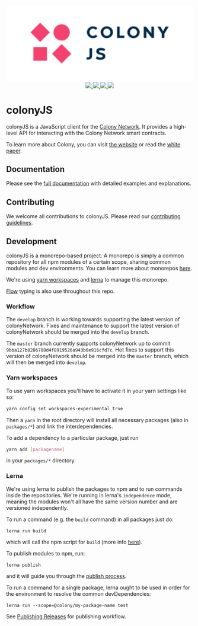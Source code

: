 <div align="center">
  <img src="/docs/img/colonyJS_color.svg" width="600" />
</div>
<div align="center">
  <a href="https://circleci.com/gh/JoinColony/colonyJS">
    <img src="https://circleci.com/gh/JoinColony/colonyJS.svg?style=shield" />
  </a>
  <a href="https://greenkeeper.io/">
    <img src="https://badges.greenkeeper.io/JoinColony/colonyJS.svg" />
  </a>
  <a href="https://gitter.im/JoinColony/colonyJS">
    <img src="https://img.shields.io/gitter/room/TechnologyAdvice/Stardust.svg" />
  </a>
  <a href="https://build.colony.io/">
    <img src="https://img.shields.io/discourse/https/build.colony.io/status.svg" />
  </a>
</div>

# colonyJS

colonyJS is a JavaScript client for the [Colony Network](https://github.com/JoinColony/colonyNetwork). It provides a high-level API for interacting with the Colony Network smart contracts.

To learn more about Colony, you can visit [the website](https://colony.io/) or read the [white paper](https://colony.io/whitepaper.pdf).

## Documentation

Please see the [full documentation](https://joincolony.github.io/colonyjs/intro-welcome/) with detailed examples and explanations.

## Contributing

We welcome all contributions to colonyJS. Please read our [contributing guidelines](https://github.com/JoinColony/colonyJS/blob/master/CONTRIBUTING.md).

## Development

colonyJS is a monorepo-based project. A monorepo is simply a common repository for all npm modules of a certain scope, sharing common modules and dev environments. You can learn more about monorepos [here](https://github.com/babel/babel/blob/master/doc/design/monorepo.md).

We're using [yarn workspaces](https://yarnpkg.com/blog/2017/08/02/introducing-workspaces/) and [lerna](https://github.com/lerna/lerna) to manage this monorepo.

[Flow](https://flow.org/) typing is also use throughout this repo.

### Workflow

The `develop` branch is working towards supporting the latest version of colonyNetwork. Fixes and maintenance to support the latest version of colonyNetwork should be merged into the `develop` branch.

The `master` branch currently supports colonyNetwork up to commit `9bba127b0286708d4f8919526a943b0e916cfd7c`. Hot fixes to support this version of colonyNetwork should be merged into the `master` branch, which will then be merged into `develop`.

### Yarn workspaces

To use yarn workspaces you'll have to activate it in your yarn settings like so:

```bash
yarn config set workspaces-experimental true
```

Then a `yarn` in the root directory will install all necessary packages (also in `packages/*`) and link the interdependencies.

To add a dependency to a particular package, just run

```bash
yarn add [packagename]
```

in your `packages/*` directory.

### Lerna

We're using lerna to publish the packages to npm and to run commands inside the repositories. We're running in lerna's `independence` mode, meaning the modules won't all have the same version number and are versioned independently.

To run a command (e.g. the `build` command) in all packages just do:

```
lerna run build
```

which will call the npm script for `build` (more info [here](https://github.com/lerna/lerna#run)).

To publish modules to npm, run:

```
lerna publish
```

and it will guide you through the [publish process](https://github.com/lerna/lerna#publish).

To run a command for a single package, lerna ought to be used in order
for the environment to resolve the common devDependencies:

```
lerna run --scope=@colony/my-package-name test
```

See [Publishing Releases](https://github.com/JoinColony/colonyJS/wiki/Publishing-Releases) for publishing workflow.
